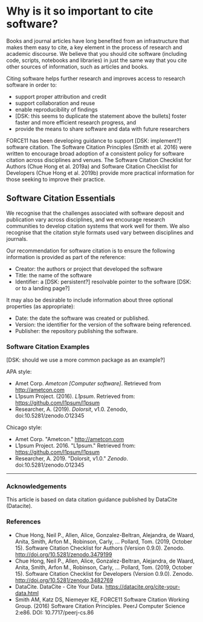 # Why is it so important to cite software?

Books and journal articles have long benefited from an infrastructure that makes them easy to cite, a key element in the process of research and academic discourse. We believe that you should cite software (including code, scripts, notebooks and libraries) in just the same way that you cite other sources of information, such as articles and books.

Citing software helps further research and improves access to research software in order to:

  - support proper attribution and credit
  - support collaboration and reuse
  - enable reproducibility of findings
  - [DSK: this seems to duplicate the statement above the bullets] foster faster and more efficient research progress, and
  - provide the means to share software and data with future researchers

FORCE11 has been developing guidance to support [DSK: implement?] software citation. The Software Citation Principles (Smith et al. 2016) were written to encourage broad adoption of a consistent policy for software citation across disciplines and venues. The Software Citation Checklist for Authors (Chue Hong et al. 2019a) and Software Citation Checklist for Developers (Chue Hong et al. 2019b) provide more practical information for those seeking to improve their practice.

## Software Citation Essentials

We recognise that the challenges associated with software deposit and publication vary across disciplines, and we encourage research communities to develop citation systems that work well for them. We also recognise that the citation style formats used vary between disciplines and journals.

Our recommendation for software citation is to ensure the following information is provided as part of the reference:

  - Creator: the authors or project that developed the software
  - Title: the name of the software
  - Identifier: a [DSK: persistent?] resolvable pointer to the software [DSK: or to a landing page?]

It may also be desirable to include information about three optional properties (as appropriate):

  - Date: the date the software was created or published.
  - Version: the identifier for the version of the software being referenced.
  - Publisher: the repository publishing the software. 

### Software Citation Examples

[DSK: should we use a more common package as an example?]

APA style:

 - Amet Corp. _Ametcon [Computer software]_. Retrieved from http://ametcon.com
 - L1psum Project. (2016). _L1psum_. Retrieved from: https://github.com/l1psum/l1psum
 - Researcher, A. (2019). _Dolorsit_, v1.0. Zenodo, doi:10.5281/zenodo.O12345

Chicago style:
 - Amet Corp. "Ametcon." http://ametcon.com
 - L1psum Project. 2016. "L1psum." Retrieved from: https://github.com/l1psum/l1psum
 - Researcher, A. 2019. "Dolorsit, v1.0." _Zenodo_. doi:10.5281/zenodo.O12345


<HR>

### Acknowledgements

This article is based on data citation guidance published by DataCite (Datacite).

### References

  - Chue Hong, Neil P., Allen, Alice, Gonzalez-Beltran, Alejandra, de Waard, Anita, Smith, Arfon M., Robinson, Carly, … Pollard, Tom. (2019, October 15). Software Citation Checklist for Authors (Version 0.9.0). Zenodo. http://doi.org/10.5281/zenodo.3479199
  - Chue Hong, Neil P., Allen, Alice, Gonzalez-Beltran, Alejandra, de Waard, Anita, Smith, Arfon M., Robinson, Carly, … Pollard, Tom. (2019, October 15). Software Citation Checklist for Developers (Version 0.9.0). Zenodo. http://doi.org/10.5281/zenodo.3482769
  - DataCite. DataCite - Cite Your Data. https://datacite.org/cite-your-data.html
  - Smith AM, Katz DS, Niemeyer KE, FORCE11 Software Citation Working Group.
(2016) Software Citation Principles. PeerJ Computer Science 2:e86.
DOI: 10.7717/peerj-cs.86
